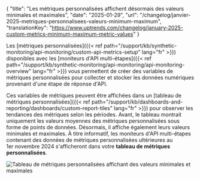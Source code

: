 {
"title": "Les métriques personnalisées affichent désormais des valeurs minimales et maximales",
"date": "2025-01-29",
"url": "/changelog/janvier-2025-metriques-personnalisees-valeurs-minimum-maximum",
"translationKey": "https://www.uptrends.com/changelog/january-2025-custom-metrics-minimum-maximum-metric-values"
}

Les [métriques personnalisées]({{< ref path="/support/kb/synthetic-monitoring/api-monitoring/custom-api-metrics-setup" lang="fr" >}}) disponibles avec les [moniteurs d'API multi-étapes]({{< ref path="/support/kb/synthetic-monitoring/api-monitoring/api-monitoring-overview" lang="fr" >}}) vous permettent de créer des variables de métriques personnalisées pour collecter et stocker les données numériques provenant d'une étape de réponse d'API.

Ces variables de métriques peuvent être affichées dans un [tableau de métriques personnalisées]({{< ref path="/support/kb/dashboards-and-reporting/dashboards/custom-report-tiles" lang="fr" >}}) pour observer les tendances des métriques selon les périodes.  Avant, le tableau montrait uniquement les valeurs moyennes des métriques personnalisées sous forme de points de données. Désormais, il affiche également leurs valeurs minimales et maximales. À titre informatif, les moniteurs d'API multi-étapes contenant des données de métriques personnalisées ultérieures au 1er novembre 2024 s'afficheront dans votre **tableau de métriques personnalisées**.

![Tableau de métriques personnalisées affichant des valeurs minimales et maximales](/img/content/scr-custom-metric-min-max-values.min.png)